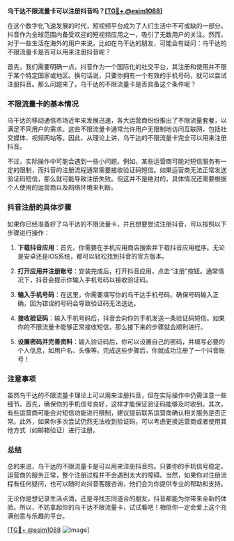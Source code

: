 **乌干达不限流量卡可以注册抖音吗？[[TG💪+ @esim1088](https://t.me/s/esim1088)]**

在这个数字化飞速发展的时代，短视频平台成为了人们生活中不可或缺的一部分。抖音作为全球范围内备受欢迎的短视频应用之一，吸引了无数用户的关注。然而，对于一些生活在海外的用户来说，比如在乌干达的朋友，可能会有疑问：乌干达的不限流量卡是否可以用来注册抖音呢？

首先，我们需要明确一点，抖音作为一个国际化的社交平台，其注册和使用并不限于某个特定国家或地区。换句话说，只要你拥有一个有效的手机号码，就可以尝试注册抖音。那么问题来了，乌干达的不限流量卡是否具备这个条件呢？

### 不限流量卡的基本情况

乌干达的移动通信市场近年来发展迅速，各大运营商纷纷推出了不限流量套餐，以满足不同用户的需求。这些不限流量卡通常允许用户无限制地访问互联网，包括社交媒体、视频网站等。因此，从理论上讲，乌干达的不限流量卡完全可以用来注册抖音。

不过，实际操作中可能会遇到一些小问题。例如，某些运营商可能对短信服务有一定的限制，而抖音的注册流程通常需要接收验证码短信。如果运营商无法正常发送验证码短信，那么就可能导致注册失败。但这并不是绝对的，具体情况还需要根据个人使用的运营商以及网络环境来判断。

### 抖音注册的具体步骤

如果你已经准备好了乌干达的不限流量卡，并且想要尝试注册抖音，可以按照以下步骤进行操作：

1. **下载抖音应用**：首先，你需要在手机应用商店搜索并下载抖音应用程序。无论是安卓还是iOS系统，都可以轻松找到抖音的官方版本。

2. **打开应用并注册账号**：安装完成后，打开抖音应用，点击“注册”按钮。通常情况下，抖音会提示你输入手机号码以接收验证码。

3. **输入手机号码**：在这里，你需要填写你的乌干达手机号码。确保号码输入正确，因为错误的号码会导致验证码无法送达。

4. **接收验证码**：输入手机号码后，抖音会向你的手机发送一条验证码短信。如果你的不限流量卡能够正常接收短信，那么接下来的步骤就会顺利进行。

5. **设置密码并完善资料**：输入验证码后，你可以设置自己的密码，并填写必要的个人信息，如用户名、头像等。完成这些步骤后，你就成功注册了一个抖音账号！

### 注意事项

虽然乌干达的不限流量卡理论上可以用来注册抖音，但在实际操作中仍需注意一些细节。首先，确保你的手机信号良好，这样才能保证验证码能够及时收到。其次，有些运营商可能会对短信功能进行限制，建议提前联系运营商确认相关服务是否正常。此外，如果你多次尝试仍然无法收到验证码，可以考虑更换运营商或者使用其他方式（如邮箱验证）进行注册。

### 总结

总的来说，乌干达的不限流量卡是可以用来注册抖音的。只要你的手机信号稳定，运营商的服务正常，整个注册过程并不会遇到太大的障碍。当然，如果你对注册流程有任何疑问，也可以随时向抖音客服咨询，他们会为你提供专业的帮助和支持。

无论你是想记录生活点滴，还是寻找志同道合的朋友，抖音都能为你带来全新的体验。所以，不妨拿起你的乌干达不限流量卡，试试看吧！相信你一定会爱上这个充满创意与乐趣的平台。

[[TG💪+ @esim1088](https://t.me/s/esim1088) ![Image](https://i.postimg.cc/4NQfJmqS/Snipaste-2025-05-13-00-14-12.png)]